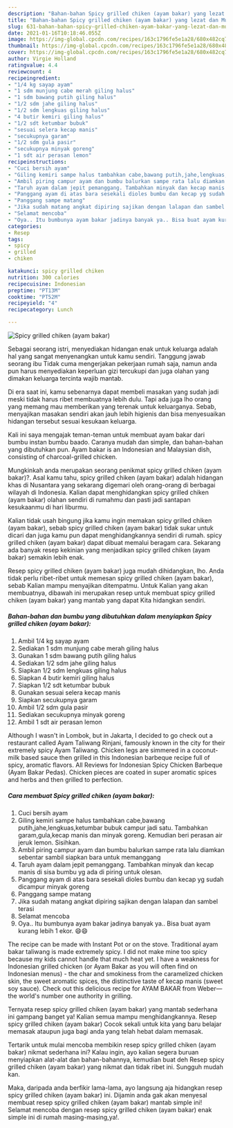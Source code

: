 ```yaml
---
description: "Bahan-bahan Spicy grilled chiken (ayam bakar) yang lezat dan Mudah Dibuat"
title: "Bahan-bahan Spicy grilled chiken (ayam bakar) yang lezat dan Mudah Dibuat"
slug: 631-bahan-bahan-spicy-grilled-chiken-ayam-bakar-yang-lezat-dan-mudah-dibuat
date: 2021-01-16T10:18:46.055Z
image: https://img-global.cpcdn.com/recipes/163c1796fe5e1a28/680x482cq70/spicy-grilled-chiken-ayam-bakar-foto-resep-utama.jpg
thumbnail: https://img-global.cpcdn.com/recipes/163c1796fe5e1a28/680x482cq70/spicy-grilled-chiken-ayam-bakar-foto-resep-utama.jpg
cover: https://img-global.cpcdn.com/recipes/163c1796fe5e1a28/680x482cq70/spicy-grilled-chiken-ayam-bakar-foto-resep-utama.jpg
author: Virgie Holland
ratingvalue: 4.4
reviewcount: 4
recipeingredient:
- "1/4 kg sayap ayam"
- "1 sdm munjung cabe merah giling halus"
- "1 sdm bawang putih giling halus"
- "1/2 sdm jahe giling halus"
- "1/2 sdm lengkuas giling halus"
- "4 butir kemiri giling halus"
- "1/2 sdt ketumbar bubuk"
- "sesuai selera kecap manis"
- "secukupnya garam"
- "1/2 sdm gula pasir"
- "secukupnya minyak goreng"
- "1 sdt air perasan lemon"
recipeinstructions:
- "Cuci bersih ayam"
- "Giling kemiri sampe halus tambahkan cabe,bawang putih,jahe,lengkuas,ketumbar bubuk campur jadi satu. Tambahkan garam,gula,kecap manis dan minyak goreng. Kemudian beri perasan air jeruk lemon. Sisihkan."
- "Ambil piring campur ayam dan bumbu balurkan sampe rata lalu diamkan sebentar sambil siapkan bara untuk memanggang"
- "Taruh ayam dalam jepit pemanggang. Tambahkan minyak dan kecap manis di sisa bumbu yg ada di piring untuk olesan."
- "Panggang ayam di atas bara sesekali dioles bumbu dan kecap yg sudah dicampur minyak goreng"
- "Panggang sampe matang"
- "Jika sudah matang angkat dipiring sajikan dengan lalapan dan sambel terasi"
- "Selamat mencoba"
- "Oya.. Itu bumbunya ayam bakar jadinya banyak ya.. Bisa buat ayam kurang lebih 1 ekor. 😄😄"
categories:
- Resep
tags:
- spicy
- grilled
- chiken

katakunci: spicy grilled chiken 
nutrition: 300 calories
recipecuisine: Indonesian
preptime: "PT13M"
cooktime: "PT52M"
recipeyield: "4"
recipecategory: Lunch

---
```



![Spicy grilled chiken (ayam bakar)](https://img-global.cpcdn.com/recipes/163c1796fe5e1a28/680x482cq70/spicy-grilled-chiken-ayam-bakar-foto-resep-utama.jpg)

Sebagai seorang istri, menyediakan hidangan enak untuk keluarga adalah hal yang sangat menyenangkan untuk kamu sendiri. Tanggung jawab seorang ibu Tidak cuma mengerjakan pekerjaan rumah saja, namun anda pun harus menyediakan keperluan gizi tercukupi dan juga olahan yang dimakan keluarga tercinta wajib mantab.

Di era  saat ini, kamu sebenarnya dapat membeli masakan yang sudah jadi meski tidak harus ribet membuatnya lebih dulu. Tapi ada juga lho orang yang memang mau memberikan yang terenak untuk keluarganya. Sebab, menyajikan masakan sendiri akan jauh lebih higienis dan bisa menyesuaikan hidangan tersebut sesuai kesukaan keluarga. 

Kali ini saya mengajak teman-teman untuk membuat ayam bakar dari bumbu instan bumbu baado. Caranya mudah dan simple, dan bahan-bahan yang dibutuhkan pun. Ayam bakar is an Indonesian and Malaysian dish, consisting of charcoal-grilled chicken.

Mungkinkah anda merupakan seorang penikmat spicy grilled chiken (ayam bakar)?. Asal kamu tahu, spicy grilled chiken (ayam bakar) adalah hidangan khas di Nusantara yang sekarang digemari oleh orang-orang di berbagai wilayah di Indonesia. Kalian dapat menghidangkan spicy grilled chiken (ayam bakar) olahan sendiri di rumahmu dan pasti jadi santapan kesukaanmu di hari liburmu.

Kalian tidak usah bingung jika kamu ingin memakan spicy grilled chiken (ayam bakar), sebab spicy grilled chiken (ayam bakar) tidak sukar untuk dicari dan juga kamu pun dapat menghidangkannya sendiri di rumah. spicy grilled chiken (ayam bakar) dapat dibuat memalui beragam cara. Sekarang ada banyak resep kekinian yang menjadikan spicy grilled chiken (ayam bakar) semakin lebih enak.

Resep spicy grilled chiken (ayam bakar) juga mudah dihidangkan, lho. Anda tidak perlu ribet-ribet untuk memesan spicy grilled chiken (ayam bakar), sebab Kalian mampu menyajikan ditempatmu. Untuk Kalian yang akan membuatnya, dibawah ini merupakan resep untuk membuat spicy grilled chiken (ayam bakar) yang mantab yang dapat Kita hidangkan sendiri.

<!--inarticleads1-->

##### Bahan-bahan dan bumbu yang dibutuhkan dalam menyiapkan Spicy grilled chiken (ayam bakar):

1. Ambil 1/4 kg sayap ayam
1. Sediakan 1 sdm munjung cabe merah giling halus
1. Gunakan 1 sdm bawang putih giling halus
1. Sediakan 1/2 sdm jahe giling halus
1. Siapkan 1/2 sdm lengkuas giling halus
1. Siapkan 4 butir kemiri giling halus
1. Siapkan 1/2 sdt ketumbar bubuk
1. Gunakan sesuai selera kecap manis
1. Siapkan secukupnya garam
1. Ambil 1/2 sdm gula pasir
1. Sediakan secukupnya minyak goreng
1. Ambil 1 sdt air perasan lemon


Although I wasn&#39;t in Lombok, but in Jakarta, I decided to go check out a restaurant called Ayam Taliwang Rinjani, famously known in the city for their extremely spicy Ayam Taliwang. Chicken legs are simmered in a coconut-milk based sauce then grilled in this Indonesian barbeque recipe full of spicy, aromatic flavors. All Reviews for Indonesian Spicy Chicken Barbeque (Ayam Bakar Pedas). Chicken pieces are coated in super aromatic spices and herbs and then grilled to perfection. 

<!--inarticleads2-->

##### Cara membuat Spicy grilled chiken (ayam bakar):

1. Cuci bersih ayam
1. Giling kemiri sampe halus tambahkan cabe,bawang putih,jahe,lengkuas,ketumbar bubuk campur jadi satu. Tambahkan garam,gula,kecap manis dan minyak goreng. Kemudian beri perasan air jeruk lemon. Sisihkan.
1. Ambil piring campur ayam dan bumbu balurkan sampe rata lalu diamkan sebentar sambil siapkan bara untuk memanggang
1. Taruh ayam dalam jepit pemanggang. Tambahkan minyak dan kecap manis di sisa bumbu yg ada di piring untuk olesan.
1. Panggang ayam di atas bara sesekali dioles bumbu dan kecap yg sudah dicampur minyak goreng
1. Panggang sampe matang
1. Jika sudah matang angkat dipiring sajikan dengan lalapan dan sambel terasi
1. Selamat mencoba
1. Oya.. Itu bumbunya ayam bakar jadinya banyak ya.. Bisa buat ayam kurang lebih 1 ekor. 😄😄


The recipe can be made with Instant Pot or on the stove. Traditional ayam bakar taliwang is made extremely spicy. I did not make mine too spicy because my kids cannot handle that much heat yet. I have a weakness for Indonesian grilled chicken (or Ayam Bakar as you will often find on Indonesian menus) - the char and smokiness from the caramelized chicken skin, the sweet aromatic spices, the distinctive taste of kecap manis (sweet soy sauce). Check out this delicious recipe for AYAM BAKAR from Weber—the world&#39;s number one authority in grilling. 

Ternyata resep spicy grilled chiken (ayam bakar) yang mantab sederhana ini gampang banget ya! Kalian semua mampu menghidangkannya. Resep spicy grilled chiken (ayam bakar) Cocok sekali untuk kita yang baru belajar memasak ataupun juga bagi anda yang telah hebat dalam memasak.

Tertarik untuk mulai mencoba membikin resep spicy grilled chiken (ayam bakar) nikmat sederhana ini? Kalau ingin, ayo kalian segera buruan menyiapkan alat-alat dan bahan-bahannya, kemudian buat deh Resep spicy grilled chiken (ayam bakar) yang nikmat dan tidak ribet ini. Sungguh mudah kan. 

Maka, daripada anda berfikir lama-lama, ayo langsung aja hidangkan resep spicy grilled chiken (ayam bakar) ini. Dijamin anda gak akan menyesal membuat resep spicy grilled chiken (ayam bakar) mantab simple ini! Selamat mencoba dengan resep spicy grilled chiken (ayam bakar) enak simple ini di rumah masing-masing,ya!.

